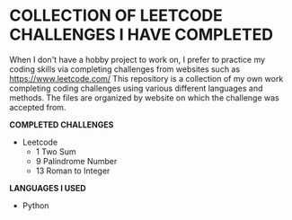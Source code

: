 # COLLECTION OF LEETCODE CHALLENGES I HAVE COMPLETED

When I don't have a hobby project to work on, I prefer to practice my coding skills via completing challenges from websites such as https://www.leetcode.com/
This repository is a collection of my own work completing coding challenges using various different languages and methods. The files are organized by website on which the challenge was accepted from.

**COMPLETED CHALLENGES**
- Leetcode
  - 1 Two Sum
  - 9 Palindrome Number
  - 13 Roman to Integer

**LANGUAGES I USED**
- Python
